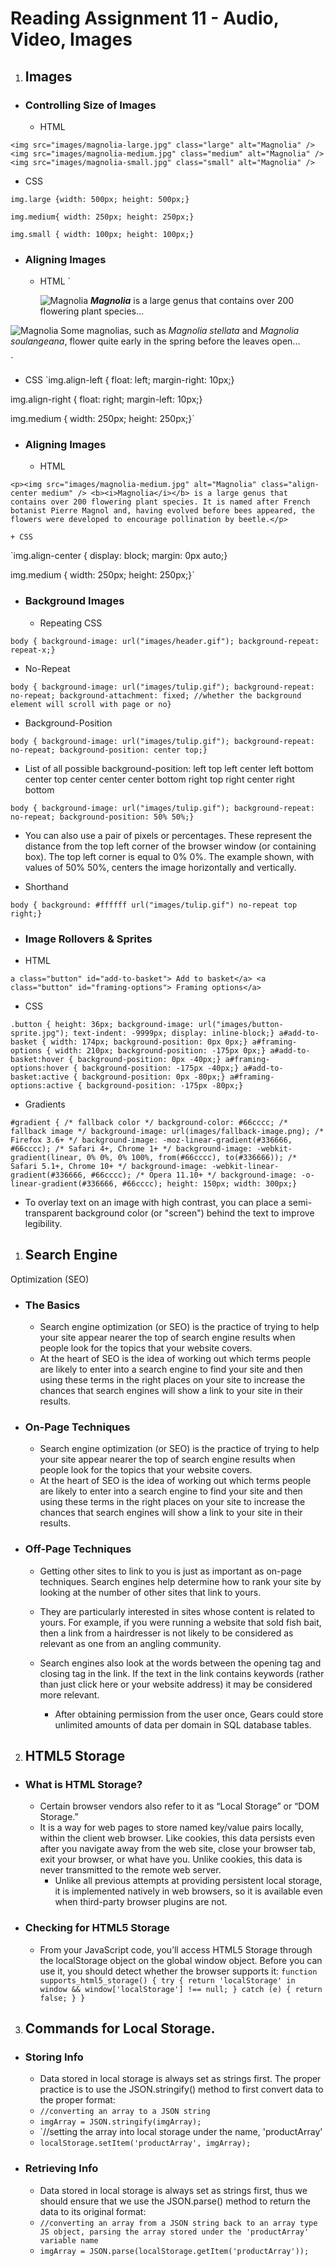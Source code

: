 # **Reading Assignment 11 - Audio, Video, Images**

1. ## Images
  + ### Controlling Size of Images
    + HTML 
    
`<img src="images/magnolia-large.jpg"
 class="large" alt="Magnolia" />
<img src="images/magnolia-medium.jpg"
 class="medium" alt="Magnolia" />
<img src="images/magnolia-small.jpg"
 class="small" alt="Magnolia" />`
 
   + CSS
   
`img.large {width: 500px;
height: 500px;}`

`img.medium{
width: 250px;
height: 250px;}`

`img.small {
width: 100px;
height: 100px;}`
      
  + ### Aligning Images
    + HTML
 `<p><img src="images/magnolia-medium.jpg"
 alt="Magnolia" class="align-left medium" />
 <b><i>Magnolia</i></b> is a large genus that
 contains over 200 flowering plant species...</p>
<p><img src="images/magnolia-medium.jpg"
 alt="Magnolia" class="align-right medium" />
Some magnolias, such as <i>Magnolia stellata</i>
 and <i>Magnolia soulangeana</i>, flower quite
 early in the spring before the leaves open...</p>`
  
  + CSS
`img.align-left {
float: left;
margin-right: 10px;}

img.align-right {
float: right;
margin-left: 10px;}

img.medium {
width: 250px;
height: 250px;}`

  + ### Aligning Images
    + HTML
    
`<p><img src="images/magnolia-medium.jpg"
 alt="Magnolia" class="align-center medium" />
 <b><i>Magnolia</i></b> is a large genus that
 contains over 200 flowering plant species. It
 is named after French botanist Pierre Magnol and,
 having evolved before bees appeared, the
 flowers were developed to encourage pollination
 by beetle.</p>`
 
    + CSS
    
`img.align-center {
display: block;
margin: 0px auto;}

img.medium {
width: 250px;
height: 250px;}`
 
+ ### Background Images
  + Repeating
CSS

`body {
background-image: url("images/header.gif");
background-repeat: repeat-x;}`

  + No-Repeat

`body {
background-image: url("images/tulip.gif");
background-repeat: no-repeat;
background-attachment: fixed; //whether the background element will scroll with page or no}`

  + Background-Position

`body {
background-image: url("images/tulip.gif");
background-repeat: no-repeat;
background-position: center top;}`

  + List of all possible background-position:
               left top
               left center
               left bottom
               center top
               center center
               center bottom
               right top
               right center
               right bottom
  
`body {
background-image: url("images/tulip.gif");
background-repeat: no-repeat;
background-position: 50% 50%;}`

  + You can also use a pair of pixels
or percentages. These represent
the distance from the top left
corner of the browser window
(or containing box). The top left
corner is equal to 0% 0%. The
example shown, with values of
50% 50%, centers the image
horizontally and vertically.

  + Shorthand
  
`body {
background: #ffffff url("images/tulip.gif")
 no-repeat top right;}`
 
 + ### Image Rollovers & Sprites
 
  + HTML
  
`a class="button" id="add-to-basket">
Add to basket</a>
<a class="button" id="framing-options">
Framing options</a>`

  + CSS
  
`.button {
height: 36px;
background-image: url("images/button-sprite.jpg");
text-indent: -9999px;
display: inline-block;}
a#add-to-basket {
width: 174px;
background-position: 0px 0px;}
a#framing-options {
width: 210px;
background-position: -175px 0px;}
a#add-to-basket:hover {
background-position: 0px -40px;}
a#framing-options:hover {
background-position: -175px -40px;}
a#add-to-basket:active {
background-position: 0px -80px;}
a#framing-options:active {
background-position: -175px -80px;}`

  + Gradients
  
`#gradient {
/* fallback color */
background-color: #66cccc;
/* fallback image */
background-image: url(images/fallback-image.png);
/* Firefox 3.6+ */
background-image: -moz-linear-gradient(#336666,
 #66cccc);
/* Safari 4+, Chrome 1+ */
background-image: -webkit-gradient(linear, 0% 0%,
 0% 100%, from(#66cccc), to(#336666));
/* Safari 5.1+, Chrome 10+ */
background-image: -webkit-linear-gradient(#336666,
 #66cccc);
/* Opera 11.10+ */
background-image: -o-linear-gradient(#336666,
 #66cccc);
height: 150px;
width: 300px;}`

  + To overlay text on an image with
high contrast, you can place a
semi-transparent background
color (or "screen") behind the
text to improve legibility.
 
 
1. ## Search Engine
Optimization (SEO)

  + ### The Basics
    + Search engine optimization (or
SEO) is the practice of trying
to help your site appear nearer
the top of search engine results
when people look for the topics
that your website covers. 
    + At the heart of SEO is the idea of
working out which terms people
are likely to enter into a search
engine to find your site and then
using these terms in the right
places on your site to increase
the chances that search engines
will show a link to your site in
their results.

  + ### On-Page Techniques
    + Search engine optimization (or
SEO) is the practice of trying
to help your site appear nearer
the top of search engine results
when people look for the topics
that your website covers. 
    + At the heart of SEO is the idea of
working out which terms people
are likely to enter into a search
engine to find your site and then
using these terms in the right
places on your site to increase
the chances that search engines
will show a link to your site in
their results.

  + ### Off-Page Techniques
    + Getting other sites to link to you
is just as important as on-page
techniques. Search engines help
determine how to rank your
site by looking at the number of
other sites that link to yours.
    + They are particularly interested
in sites whose content is related
to yours. For example, if you
were running a website that
sold fish bait, then a link from
a hairdresser is not likely to be
considered as relevant as one
from an angling community.
    + Search engines also look at the
words between the opening
<a> tag and closing </a> tag
in the link. If the text in the link
contains keywords (rather than
just click here or your website
address) it may be considered
more relevant.


      + After obtaining permission from the user once, Gears could store unlimited amounts of data per domain in SQL database tables.

2. ## HTML5 Storage
  + ### What is HTML Storage?
    + Certain browser vendors also refer to it as “Local Storage” or “DOM Storage.”
    + It is a way for web pages to store named key/value pairs locally, within the client web browser. Like cookies, this data persists even after you navigate away from the web site, close your browser tab, exit your browser, or what have you. Unlike cookies, this data is never transmitted to the remote web server. 
      + Unlike all previous attempts at providing persistent local storage, it is implemented natively in web browsers, so it is available even when third-party browser plugins are not.

+ ### Checking for HTML5 Storage 
    + From your JavaScript code, you’ll access HTML5 Storage through the localStorage object on the global window object. Before you can use it, you should detect whether the browser supports it:
`function supports_html5_storage() {
  try {
    return 'localStorage' in window && window['localStorage'] !== null;
  } catch (e) {
    return false;
  }
}`

3. ## Commands for Local Storage.
  + ### Storing Info
    + Data stored in local storage is always set as strings first. The proper practice is to use the JSON.stringify() method to first convert data to the proper format:
    + `//converting an array to a JSON string`
    + `imgArray = JSON.stringify(imgArray);`
    + `//setting the array into local storage under the name, 'productArray'
    + `localStorage.setItem('productArray', imgArray);`
    
  + ### Retrieving Info
    + Data stored in local storage is always set as strings first, thus we should ensure that we use the JSON.parse() method to return the data to its original format:
    + `//converting an array from a JSON string back to an array type JS object, parsing the array stored under the 'productArray' variable name`
    + `imgArray = JSON.parse(localStorage.getItem('productArray'));`
